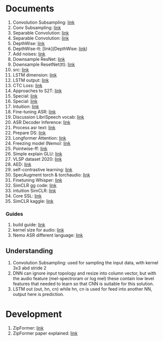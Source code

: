# Documents
1. Convolution Subsampling: [link](https://www.tutorialexample.com/understand-convolution-subsampling-module-in-conformer-deep-learning-tutorial/)
2. Conv Subsampling: [link](https://blog.csdn.net/ldy007714/article/details/127086170?ops_request_misc=%257B%2522request%255Fid%2522%253A%2522171118103416800184166564%2522%252C%2522scm%2522%253A%252220140713.130102334..%2522%257D&request_id=171118103416800184166564&biz_id=0&spm=1018.2226.3001.4187)
3. Separable Convolution: [link](https://towardsdatascience.com/a-basic-introduction-to-separable-convolutions-b99ec3102728)
4. Separable Convolution: [link](https://blog.csdn.net/yyp1998/article/details/121048613?spm=1001.2101.3001.4242.1&utm_relevant_index=3)
5. DepthWise: [link](https://www.youtube.com/watch?v=ftc7rj7kzQ0)
6. DepthWise-tt: [link](DepthWise: [link](https://www.youtube.com/watch?v=ftc7rj7kzQ0))
7. Add noises: [link](https://www.linkedin.com/pulse/signal-to-noise-ratio-snr-explained-leonid-ayzenshtat/)
8. Downsample ResNet: [link](https://stackoverflow.com/questions/55688645/how-downsample-work-in-resnet-in-pytorch-code)
9. Downsample ResetNet(tt): [link](https://blog.paperspace.com/writing-resnet-from-scratch-in-pytorch/)
10. src: [link](https://gitlab.com/nguyentri.alan/conformer)
11. LSTM dimension: [link](https://stackoverflow.com/questions/61632584/understanding-input-shape-to-pytorch-lstm)
12. LSTM output: [link](https://stackoverflow.com/questions/48302810/whats-the-difference-between-hidden-and-output-in-pytorch-lstm)
13. CTC Loss: [link](https://stackoverflow.com/questions/62251289/how-to-correctly-use-ctc-loss-with-gru-in-pytorch)
14. Approaches to S2T: [link](https://theaisummer.com/speech-recognition/)
15. Special: [link](https://docs.nvidia.com/nemo-framework/user-guide/latest/nemotoolkit/asr/models.html#conformer-ctc)
16. Special: [link](https://docs.nvidia.com/nemo-framework/user-guide/latest/nemotoolkit/asr/api.html#nemo.collections.asr.models.EncDecCTCModelBPE)
17. Intuition: [link](https://www.youtube.com/watch?v=co1ny5ztYCI)
18. Fine-tuning ASR: [link](https://docs.nvidia.com/nemo-framework/user-guide/latest/nemotoolkit/asr/intro.html#asr-tutorial-notebooks)
19. Discussion LibriSpeech vocab: [link](https://discourse.mozilla.org/t/building-lm-noticed-vocab-txt-and-librispeech-lm-norm-txt-have-a-lot-of-low-quality-words/33261/4)
20. ASR Decoder Inference: [link](https://pytorch.org/audio/main/tutorials/asr_inference_with_ctc_decoder_tutorial.html#beam-search-decoder)
21. Process asr text: [link](https://github.com/NVIDIA/NeMo/blob/main/scripts/tokenizers/process_asr_text_tokenizer.py)
22. Prepare DS: [link](https://wenet.org.cn/wenet/tutorial_librispeech.html)
23. Longformer Attention: [link](https://ahelhady.medium.com/understanding-longformers-sliding-window-attention-mechanism-f5d61048a907)
24. Freezing model (Nemo): [link](https://github.com/NVIDIA/NeMo/issues/2334)
25. Pointwise-ff: [link](https://serp.ai/position-wise-feed-forward-layer/)
26. Simple explain GLU: [link](https://search.brave.com/search?q=gated+linear+unit&source=desktop&summary=1&summary_og=23590a48b50aa8b0bead86)
27. VLSP dataset 2020: [link](https://institute.vinbigdata.org/events/vinbigdata-chia-se-100-gio-du-lieu-tieng-noi-cho-cong-dong/)
28. AED: [link](https://www.linkedin.com/pulse/explanation-attention-based-encoder-decoder-deep-keshav-bhandari/)
29. self-contrastive learning: [link](https://medium.com/popular-self-supervised-learning-methods-simclr/popular-self-supervised-learning-methods-simclr-and-swav-74f49d3a267)
30. SpecAugment torch & torchaudio: [link](https://github.com/zcaceres/spec_augment/blob/master/SpecAugment.ipynb)
31. Finetuning Whisper: [link](https://billtcheng2013.medium.com/openai-whisper-fine-tuning-f519be0f6d4a)
32. SimCLR gg code: [link](https://amitness.com/posts/simclr#simclr-code)
33. intuition SimCLR: [link](https://amitness.com/posts/simclr#simclr-code)
34. Core SSL: [link](https://viblo.asia/p/tang-hieu-suat-cua-mo-hinh-ung-dung-self-supervised-learning-sao-cho-hieu-qua-1VgZvAn7KAw)
35. SimCLR kaggle: [link](https://www.kaggle.com/code/aritrag/simclr)

### Guides
1. build guide: [link](https://www.assemblyai.com/blog/end-to-end-speech-recognition-pytorch/)
2. kernel size for audio: [link](https://stats.stackexchange.com/questions/441847/conv2d-kernel-size-for-audio-related-tasks)
3. Nemo ASR different language: [link](https://developer.nvidia.com/blog/jump-start-training-for-speech-recognition-models-with-nemo/)

## Understanding
1. Convolution Subsampling: used for sampling the input data, with kernel 3x3 abd stride 2
2. DNN can ignore input topology and resize into column vector, but with the audio feature (mel-spectroram or log mel) these contain low level features that needed to learn so that CNN is suitable for this solution.
3. LSTM out (out, hn, cn) while hn, cn is used for feed into another NN, output here is prediction.

# Development
1. ZipFormer: [link](https://arxiv.org/pdf/2310.11230.pdf)
2. ZipFormer paper explained: [link](https://www.youtube.com/watch?v=jvtTs9q1l8w)